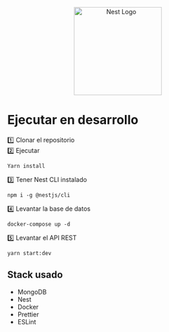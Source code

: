 <p align="center">
  <a href="http://nestjs.com/" target="blank"><img src="https://nestjs.com/img/logo-small.svg" width="200" alt="Nest Logo" /></a>
</p>

# Ejecutar en desarrollo

:one: Clonar el repositorio 
<br />
:two: Ejecutar

```
Yarn install
```

:three: Tener Nest CLI instalado

```
npm i -g @nestjs/cli
```

:four: Levantar la base de datos

```
docker-compose up -d
```

:five: Levantar el API REST

```
yarn start:dev
```

## Stack usado

- MongoDB
- Nest
- Docker
- Prettier
- ESLint
